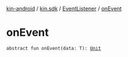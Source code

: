 [kin-android](../../index.md) / [kin.sdk](../index.md) / [EventListener](index.md) / [onEvent](./on-event.md)

# onEvent

`abstract fun onEvent(data: T): `[`Unit`](https://kotlinlang.org/api/latest/jvm/stdlib/kotlin/-unit/index.html)